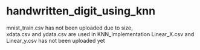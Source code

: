 # handwritten_digit_using_knn
mnist_train.csv has not been uploaded due to size,          
xdata.csv and ydata.csv are used in KNN_Implementation
Linear_X.csv and Linear_y.csv has not been uploaded yet
